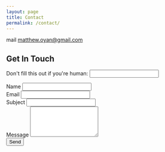 ```yaml
---
layout: page
title: Contact
permalink: /contact/
---
```


<link rel="stylesheet" href="https://fonts.googleapis.com/css2?family=Material+Symbols+Outlined:opsz,wght,FILL,GRAD@20..48,100..700,0..1,-50..200" />
<link rel="stylesheet" href="{{ '/assets/main.css' | relative_url }}">
<link rel="stylesheet" href="{{ '/assets/custom_styles.css' | relative_url }}">

<div class="contact-info">
  <p>
      <span class="material-symbols-outlined"> mail </span>
      <a href="mailto:matthew.oyan@gmail.com">matthew.oyan@gmail.com</a>
  </p>
  <!--
  <p>
      <span class="material-symbols-outlined">call</span>
      (Philippines/SMART)&nbsp;&nbsp;<a href="tel:+639472290659">+63 947 229 0659</a>
  </p>
  -->
</div>

<div class="contact-form">
  <h2>Get In Touch</h2>
  <form name="contact" method="POST" data-netlify="true" netlify-honeypot="bot-field" action="{{ '/success/' | relative_url }}">
    <input type="hidden" name="form-name" value="contact" />
    <!-- Create a combined subject field that Netlify will use -->
    <input type="hidden" id="form-subject" name="subject">
    <p class="hidden">
        <label>Don't fill this out if you're human: <input name="bot-field" /></label>
    </p>
    <div class="form-group">
      <label for="name">Name</label>
      <input type="text" name="name" id="name" required>
    </div>
    <div class="form-group">
      <label for="email">Email</label>
      <input type="email" name="email" id="email" required>
    </div>
    <div class="form-group">
      <label for="topic">Subject</label>
      <input type="text" name="topic" id="topic" required onchange="updateSubject()">
    </div>
    <div class="form-group">
      <label for="message">Message</label>
      <textarea name="message" id="message" rows="5" required></textarea>
    </div>
    <button type="submit">Send</button>
  </form>
</div>

<script>
function updateSubject() {
  const name = document.getElementById('name').value || '(unnamed)';
  const topic = document.getElementById('topic').value || 'Website Contact';
  document.getElementById('form-subject').value = `[${topic}] - Message from ${name}`;
}

// Update when name changes too
document.getElementById('name').addEventListener('change', updateSubject);
// Update on form submission
document.querySelector('form[name="contact"]').addEventListener('submit', updateSubject);
</script>
